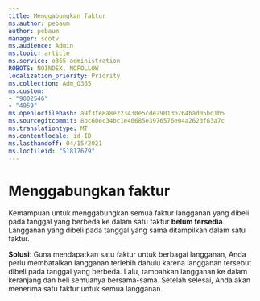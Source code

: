 ```yaml
---
title: Menggabungkan faktur
ms.author: pebaum
author: pebaum
manager: scotv
ms.audience: Admin
ms.topic: article
ms.service: o365-administration
ROBOTS: NOINDEX, NOFOLLOW
localization_priority: Priority
ms.collection: Adm_O365
ms.custom:
- "9002546"
- "4959"
ms.openlocfilehash: a9f3fe8a8e223430e5cde29013b764bad05bd1b5
ms.sourcegitcommit: 8bc60ec34bc1e40685e3976576e04a2623f63a7c
ms.translationtype: MT
ms.contentlocale: id-ID
ms.lasthandoff: 04/15/2021
ms.locfileid: "51817679"
---
```

# <a name="combine-invoices"></a>Menggabungkan faktur

Kemampuan untuk menggabungkan semua faktur langganan yang dibeli pada tanggal yang berbeda ke dalam satu faktur **belum tersedia**. Langganan yang dibeli pada tanggal yang sama ditampilkan dalam satu faktur.

**Solusi**: Guna mendapatkan satu faktur untuk berbagai langganan, Anda perlu membatalkan langganan terlebih dahulu karena langganan tersebut dibeli pada tanggal yang berbeda. Lalu, tambahkan langganan ke dalam keranjang dan beli semuanya bersama-sama. Setelah selesai, Anda akan menerima satu faktur untuk semua langganan.
